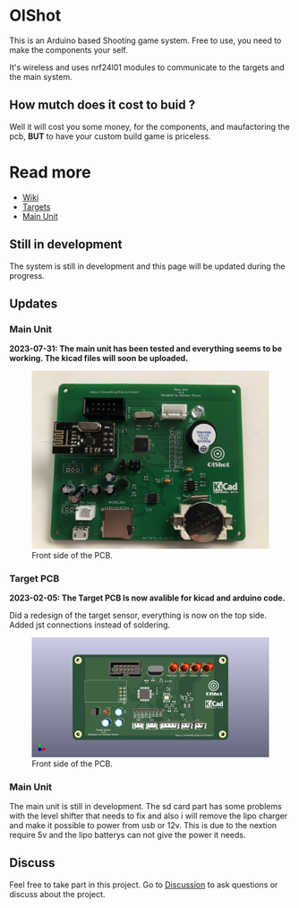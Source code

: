 # OlShot
This is an Arduino based Shooting game system. Free to use, you need to make the components your self.

It's wireless and uses nrf24l01 modules to communicate to the targets and the main system.

## How mutch does it cost to buid ?
Well it will cost you some money, for the components, and maufactoring the pcb, **BUT** to have your custom build game is priceless.

# Read more
* [Wiki](https://github.com/olsson82/olshot/wiki)
* [Targets](page/targets.md)
* [Main Unit](page/mainunit.md)

## Still in development
The system is still in development and this page will be updated during the progress.

## Updates
### Main Unit
**2023-07-31: The main unit has been tested and everything seems to be working. The kicad files will soon be uploaded.**

<figure>
    <img src="image/mainunit/IMG_3313.jpeg"
         alt="Front side">
    <figcaption>Front side of the PCB.</figcaption>
</figure>


### Target PCB
**2023-02-05: The Target PCB Is now avalible for kicad and arduino code.**

Did a redesign of the target sensor, everything is now on the top side. Added jst connections instead of soldering.
<figure>
    <img src="image/target/targetsensor-front.png"
         alt="Front side">
    <figcaption>Front side of the PCB.</figcaption>
</figure>

### Main Unit
The main unit is still in development. The sd card part has some problems with the level shifter that needs to fix and also i will remove the lipo charger and make it possible to power from usb or 12v. This is due to the nextion require 5v and the lipo batterys can not give the power it needs.


## Discuss
Feel free to take part in this project. Go to [Discussion](https://github.com/olsson82/olshot/discussions) to ask questions or discuss about the project.
